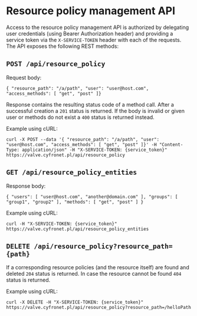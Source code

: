 # Resource policy management API

Access to the resource policy management API is authorized by delegating user
credentials (using Bearer Authorization header) and providing a service token
via the `X-SERVICE-TOKEN` header with each of the requests. The API exposes the
following REST methods:

## `POST /api/resource_policy`

Request body:

```
{ "resource_path": "/a/path", "user": "user@host.com", "access_methods": [ "get", "post" ]}
```

Response contains the resulting status code of a method call. After a successful creation
a `201` status is returned. If the body is invalid or given user or methods do not exist a `400`
status is returned instead.

Example using cURL:

```
curl -X POST --data '{ "resource_path": "/a/path", "user": "user@host.com", "access_methods": [ "get", "post" ]}' -H "Content-Type: application/json" -H "X-SERVICE-TOKEN: {service_token}" https://valve.cyfronet.pl/api/resource_policy
```

## `GET /api/resource_policy_entities`

Response body:

```
{ "users": [ "user@host.com", "another@domain.com" ], "groups": [ "group1", "group2" ], "methods": [ "get", "post" ] }
```

Example using cURL:

```
curl -H "X-SERVICE-TOKEN: {service_token}" https://valve.cyfronet.pl/api/resource_policy_entities
```

## `DELETE /api/resource_policy?resource_path={path}`

If a corresponding resource policies (and the resource itself) are found and deleted `204` status is
returned. In case the resource cannot be found `404` status is returned.

Example using cURL:

```
curl -X DELETE -H "X-SERVICE-TOKEN: {service_token}" https://valve.cyfronet.pl/api/resource_policy?resource_path=/helloPath
```
